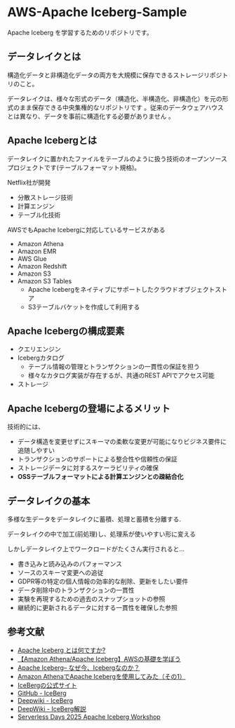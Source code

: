 # AWS-Apache Iceberg-Sample
Apache Iceberg を学習するためのリポジトリです。

## データレイクとは

構造化データと非構造化データの両方を大規模に保存できるストレージリポジトリのこと。

データレイクは、様々な形式のデータ（構造化、半構造化、非構造化）を元の形式のまま保存できる中央集権的なリポジトリです 。従来のデータウェアハウスとは異なり、データを事前に構造化する必要がありません 。

## Apache Icebergとは

データレイクに置かれたファイルをテーブルのように扱う技術のオープンソースプロジェクトです(テーブルフォーマット規格)。

Netflix社が開発

- 分散ストレージ技術
- 計算エンジン
- テーブル化技術

AWSでもApache Icebergに対応しているサービスがある

- Amazon Athena
- Amazon EMR
- AWS Glue
- Amazon Redshift
- Amazon S3
- Amazon S3 Tables
  - Apache Icebergをネイティブにサポートしたクラウドオブジェクトストア
  - S3テーブルバケットを作成して利用する

## Apache Icebergの構成要素

- クエリエンジン
- Icebergカタログ
  - テーブル情報の管理とトランザクションの一貫性の保証を担う
  - 様々なカタログ実装が存在するが、共通のREST APIでアクセス可能
- ストレージ

## Apache Icebergの登場によるメリット

技術的には、

- データ構造を変更せずにスキーマの柔軟な変更が可能になりビジネス要件に追随しやすい
- トランザクションのサポートによる整合性や信頼性の保証
- ストレージデータに対するスケーラビリティの確保
- **OSSテーブルフォーマットによる計算エンジンとの疎結合化**

## データレイクの基本

多様な生データをデータレイクに蓄積、処理と蓄積を分離する. 

データレイクの中で加工(前処理)し、処理系が使いやすい形に変える

しかしデータレイク上でワークロードがたくさん実行されると...

- 書き込みと読み込みのパフォーマンス
- ソースのスキーマ変更への追従
- GDPR等の特定の個人情報の効率的な削除、更新をしたい要件
- データ削除中のトランザクションの一貫性
- 実験を再現するための過去のスナップショットの参照
- 継続的に更新されるデータに対する一貫性を確保した参照

## 参考文献
- [Apache Iceberg とは何ですか?](https://aws.amazon.com/jp/what-is/apache-iceberg/)
- [【Amazon Athena/Apache Iceberg】AWSの基礎を学ぼう](https://zenn.dev/shigeru_oda/articles/05dbf435200b97e87ee4)
- [Apache Iceberg– なぜ今、Icebergなのか？](https://qiita.com/NateRive/items/e30d48dd162a49a94afe)
- [Amazon AthenaでApache Icebergを使用してみた（その1）](https://www.ctc-g.co.jp/solutions/cloud/column/article/86.html)
- [IceBergの公式サイト](https://iceberg.apache.org/)
- [GitHub - IceBerg](https://github.com/apache/iceberg)
- [Deepwiki - IceBerg](https://deepwiki.com/apache/iceberg)
- [DeepWiki - IceBerg解説](https://deepwiki.com/search/apache-iceberg_94409dc1-14c8-4f97-8ad1-33358e04d953)
- [Serverless Days 2025 Apache Iceberg Workshop](https://catalog.us-east-1.prod.workshops.aws/event/dashboard/en-US)